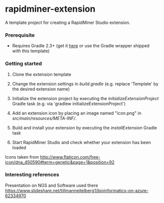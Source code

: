 
# rapidminer-extension
A template project for creating a RapidMiner Studio extension. 

### Prerequisite
* Requires Gradle 2.3+ (get it [here](http://gradle.org/installation) or use the Gradle wrapper shipped with this template)

### Getting started
1. Clone the extension template

2. Change the extension settings in _build.gradle_ (e.g. replace 'Template' by the desired extension name)

3. Initialize the extension project by executing the _initializeExtensionProject_ Gradle task (e.g. via 'gradlew initializeExtensionProject')

4. Add an extension icon by placing an image named "icon.png" in  _src/main/resources/META-INF/_. 

5. Build and install your extension by executing the _installExtension_ Gradle task 

6. Start RapidMiner Studio and check whether your extension has been loaded


Icons taken from http://www.flaticon.com/free-icon/dna_450590#term=genetic&page=1&position=92

### Interesting references

Presentation on NGS and Software used there https://www.slideshare.net/tillmanneitelberg1/bioinformatics-on-azure-62334970


